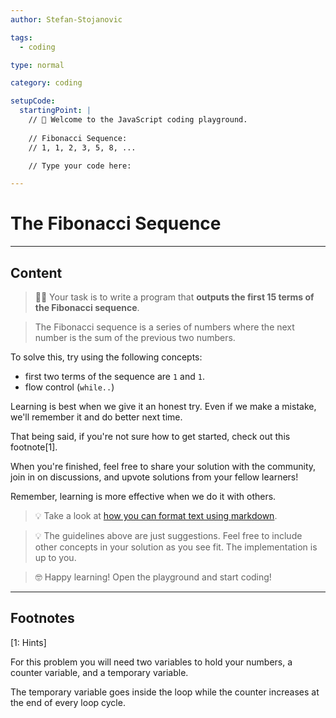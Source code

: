 ```yaml
---
author: Stefan-Stojanovic

tags:
  - coding

type: normal

category: coding

setupCode:
  startingPoint: |
    // 👋 Welcome to the JavaScript coding playground.
    
    // Fibonacci Sequence:
    // 1, 1, 2, 3, 5, 8, ...

    // Type your code here:

---
```


# The Fibonacci Sequence

---

## Content

> 👩‍💻 Your task is to write a program that **outputs the first 15 terms of the Fibonacci sequence**.

> The Fibonacci sequence is a series of numbers where the next number is the sum of the previous two numbers.

To solve this, try using the following concepts:
- first two terms of the sequence are `1` and `1`.
- flow control (`while..`)

Learning is best when we give it an honest try. Even if we make a mistake, we'll remember it and do better next time.

That being said, if you're not sure how to get started, check out this footnote[1]. 

When you're finished, feel free to share your solution with the community, join in on discussions, and upvote solutions from your fellow learners!

Remember, learning is more effective when we do it with others.

> 💡 Take a look at [how you can format text using markdown](https://www.enki.com/glossary/general/markdown-formatting).

> 💡 The guidelines above are just suggestions. Feel free to include other concepts in your solution as you see fit. The implementation is up to you.

> 🤓 Happy learning! Open the playground and start coding!


---

## Footnotes

[1: Hints]

For this problem you will need two variables to hold your numbers, a counter variable, and a temporary variable.

The temporary variable goes inside the loop while the counter increases at the end of every loop cycle.
